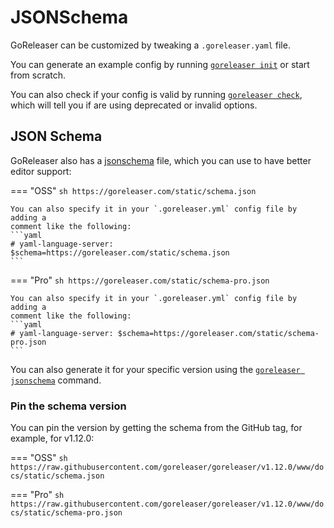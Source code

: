 # JSONSchema

GoReleaser can be customized by tweaking a `.goreleaser.yaml` file.

You can generate an example config by running
[`goreleaser init`](/cmd/goreleaser_init/) or start from scratch.

You can also check if your config is valid by running
[`goreleaser check`](/cmd/goreleaser_check/), which will tell you if are using
deprecated or invalid options.

## JSON Schema

GoReleaser also has a [jsonschema][] file, which you can use to have better
editor support:

=== "OSS"
    ```sh
    https://goreleaser.com/static/schema.json
    ```

    You can also specify it in your `.goreleaser.yml` config file by adding a
    comment like the following:
    ```yaml
    # yaml-language-server: $schema=https://goreleaser.com/static/schema.json
    ```

=== "Pro"
    ```sh
    https://goreleaser.com/static/schema-pro.json
    ```

    You can also specify it in your `.goreleaser.yml` config file by adding a
    comment like the following:
    ```yaml
    # yaml-language-server: $schema=https://goreleaser.com/static/schema-pro.json
    ```

You can also generate it for your specific version using the
[`goreleaser jsonschema`][schema] command.

### Pin the schema version

You can pin the version by getting the schema from the GitHub tag, for example,
for v1.12.0:


=== "OSS"
    ```sh
    https://raw.githubusercontent.com/goreleaser/goreleaser/v1.12.0/www/docs/static/schema.json
    ```

=== "Pro"
    ```sh
    https://raw.githubusercontent.com/goreleaser/goreleaser/v1.12.0/www/docs/static/schema-pro.json
    ```

[jsonschema]: http://json-schema.org/draft/2020-12/json-schema-validation.html
[schema]: /cmd/goreleaser_jsonschema/
